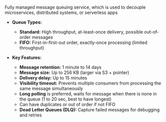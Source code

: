 Fully managed message queuing service, which is used to decouple microservices, distributed systems, or serverless apps

- **Queue Types:**
	- **Standard:**
		High throughput, at-least-once delivery, possible out-of-order messages
	- **FIFO:**
		First-in-first-out order, exactly-once processing (limited throughput)

- **Key Features:**
	- **Message retention:** 1 minute to 14 days
	- **Message size:** Up to 256 KB (larger via S3 + pointer)
	- **Delivery delay:** Up to 15 minutes
	- **Visibility timeout:** Prevents multiple consumers from processing the same message simultaneously
	- **Long polling** is preferred, waits for message when there is none in the queue (1 to 20 sec, best to have longest)
	- Can have duplicates or out of order if not FIFO
	- **Dead Letter Queues (DLQ):** Capture failed messages for debugging and retries